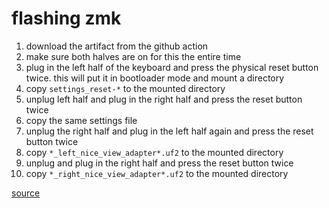 # flashing zmk

1. download the artifact from the github action
2. make sure both halves are on for this the entire time
3. plug in the left half of the keyboard and press the physical reset button twice. this will put it in bootloader mode and mount a directory
4. copy `settings_reset-*` to the mounted directory
5. unplug left half and plug in the right half and press the reset button twice
6. copy the same settings file
7. unplug the right half and plug in the left half again and press the reset button twice
8. copy `*_left_nice_view_adapter*.uf2` to the mounted directory
9. unplug and plug in the right half and press the reset button twice
10. copy `*_right_nice_view_adapter*.uf2` to the mounted directory

[source](https://keyboard-hoarders.com/pages/guides-1)
